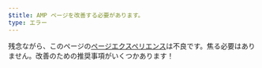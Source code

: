 ```yaml
---
$title: AMP ページを改善する必要があります。
type: エラー
---
```


残念ながら、このページの[ページエクスペリエンス](https://developers.google.com/search/docs/guides/page-experience?hl=ja)は不良です。焦る必要はありません。改善のための推奨事項がいくつかあります！
